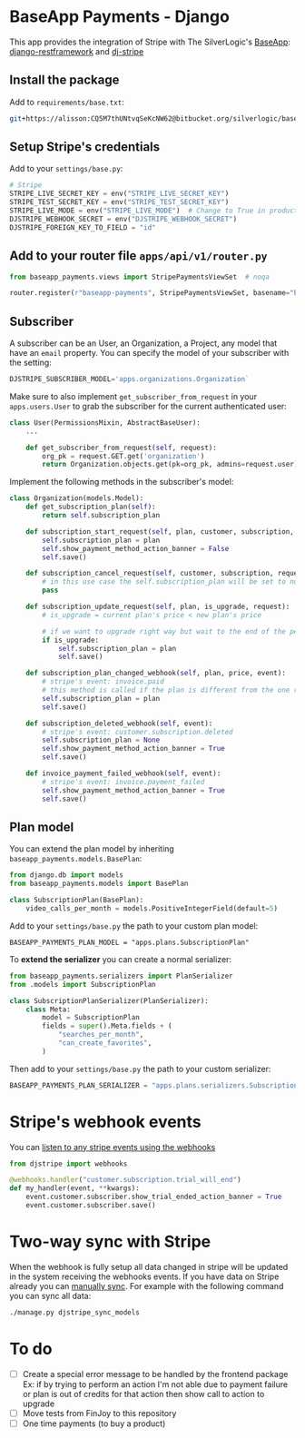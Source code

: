 # BaseApp Payments - Django

This app provides the integration of Stripe with The SilverLogic's [BaseApp](https://bitbucket.org/silverlogic/baseapp-django-v2): [django-restframework](https://www.django-rest-framework.org/) and [dj-stripe](https://dj-stripe.readthedocs.io/en/master/)

## Install the package

Add to `requirements/base.txt`:

```bash
git+https://alisson:CQ5M7thUNtvqSeKcNW62@bitbucket.org/silverlogic/baseapp-payments-django.git@1ee806c415eff38d136efafa8788540d8a7eca6d#egg=baseapp_payments
```

## Setup Stripe's credentials

Add to your `settings/base.py`:

```py
# Stripe
STRIPE_LIVE_SECRET_KEY = env("STRIPE_LIVE_SECRET_KEY")
STRIPE_TEST_SECRET_KEY = env("STRIPE_TEST_SECRET_KEY")
STRIPE_LIVE_MODE = env("STRIPE_LIVE_MODE")  # Change to True in production
DJSTRIPE_WEBHOOK_SECRET = env("DJSTRIPE_WEBHOOK_SECRET")
DJSTRIPE_FOREIGN_KEY_TO_FIELD = "id"
```

## Add to your router file `apps/api/v1/router.py`

```py
from baseapp_payments.views import StripePaymentsViewSet  # noqa

router.register(r"baseapp-payments", StripePaymentsViewSet, basename="baseapp-payments")
```

## Subscriber

A subscriber can be an User, an Organization, a Project, any model that have an `email` property. You can specify the model of your subscriber with the setting:

```py
DJSTRIPE_SUBSCRIBER_MODEL='apps.organizations.Organization`
```

Make sure to also implement `get_subscriber_from_request` in your `apps.users.User` to grab the subscriber for the current authenticated user:

```py
class User(PermissionsMixin, AbstractBaseUser):
    ...

    def get_subscriber_from_request(self, request):
        org_pk = request.GET.get('organization')
        return Organization.objects.get(pk=org_pk, admins=request.user)
```

Implement the following methods in the subscriber's model:

```py
class Organization(models.Model):
    def get_subscription_plan(self):
        return self.subscription_plan

    def subscription_start_request(self, plan, customer, subscription, request):
        self.subscription_plan = plan
        self.show_payment_method_action_banner = False
        self.save()

    def subscription_cancel_request(self, customer, subscription, request):
        # in this use case the self.subscription_plan will be set to null when we receive the event from stripe instead
        pass

    def subscription_update_request(self, plan, is_upgrade, request):
        # is_upgrade = current plan's price < new plan's price

        # if we want to upgrade right way but wait to the end of the period to change plans when it is a downgrade:
        if is_upgrade:
            self.subscription_plan = plan
            self.save()

    def subscription_plan_changed_webhook(self, plan, price, event):
        # stripe's event: invoice.paid
        # this method is called if the plan is different from the one returned by self.get_subscription_plan()
        self.subscription_plan = plan
        self.save()

    def subscription_deleted_webhook(self, event):
        # stripe's event: customer.subscription.deleted
        self.subscription_plan = None
        self.show_payment_method_action_banner = True
        self.save()

    def invoice_payment_failed_webhook(self, event):
        # stripe's event: invoice.payment_failed
        self.show_payment_method_action_banner = True
        self.save()
```

## Plan model

You can extend the plan model by inheriting `baseapp_payments.models.BasePlan`:

```py
from django.db import models
from baseapp_payments.models import BasePlan

class SubscriptionPlan(BasePlan):
    video_calls_per_month = models.PositiveIntegerField(default=5)
```

Add to your `settings/base.py` the path to your custom plan model:

```
BASEAPP_PAYMENTS_PLAN_MODEL = "apps.plans.SubscriptionPlan"
```

To **extend the serializer** you can create a normal serializer:

```py
from baseapp_payments.serializers import PlanSerializer
from .models import SubscriptionPlan

class SubscriptionPlanSerializer(PlanSerializer):
    class Meta:
        model = SubscriptionPlan
        fields = super().Meta.fields + (
            "searches_per_month",
            "can_create_favorites",
        )

```

Then add to your `settings/base.py` the path to your custom serializer:

```py
BASEAPP_PAYMENTS_PLAN_SERIALIZER = "apps.plans.serializers.SubscriptionPlanSerializer"
```

# Stripe's webhook events

You can [listen to any stripe events using the webhooks](https://dj-stripe.readthedocs.io/en/master/usage/webhooks/) 

```py
from djstripe import webhooks

@webhooks.handler("customer.subscription.trial_will_end")
def my_handler(event, **kwargs):
    event.customer.subscriber.show_trial_ended_action_banner = True
    event.customer.subscriber.save()
```

# Two-way sync with Stripe

When the webhook is fully setup all data changed in stripe will be updated in the system receiving the webhooks events. If you have data on Stripe already you can [manually sync](https://dj-stripe.readthedocs.io/en/master/usage/manually_syncing_with_stripe/). For example with the following command you can sync all data:

```bash
./manage.py djstripe_sync_models
```

# To do

 - [ ] Create a special error message to be handled by the frontend package
   Ex: if by trying to perform an action I'm not able due to payment failure or plan is out of credits for that action then show call to action to upgrade
 - [ ] Move tests from FinJoy to this repository
 - [ ] One time payments (to buy a product)